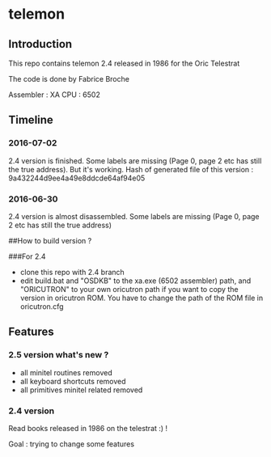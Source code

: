 # telemon 

## Introduction
This repo contains telemon 2.4 released in 1986 for the Oric Telestrat

The code is done by Fabrice Broche

Assembler : XA
CPU : 6502

## Timeline

### 2016-07-02
2.4 version is finished. Some labels are missing (Page 0, page 2 etc has still the true address). But it's working.
Hash of generated file of this version : 9a432244d9ee4a49e8ddcde64af94e05

### 2016-06-30
2.4 version is almost disassembled. Some labels are missing (Page 0, page 2 etc has still the true address)

##How to build version ?

###For 2.4
* clone this repo with 2.4 branch
* edit build.bat and "OSDKB" to the xa.exe (6502 assembler) path, and "ORICUTRON" to your own oricutron path if you want to copy the version in oricutron ROM. You have to change the path of the ROM file in oricutron.cfg
 

## Features

### 2.5 version what's new ?
 * all minitel routines removed
 * all keyboard shortcuts removed
 * all primitives minitel related removed

### 2.4 version
Read books released in 1986 on the telestrat :) !


 

Goal : trying to change some features